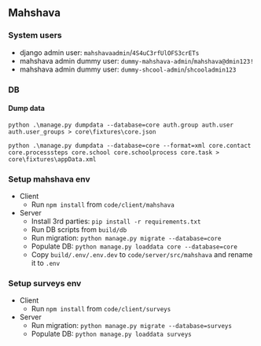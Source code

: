 ## Mahshava

### System users
* django admin user: `mahshavaadmin`/`4S4uC3rfUlOFS3crETs`
* mahshava admin dummy user: `dummy-mahshava-admin`/`mahshava@dmin123!`
* mahshava admin dummy user: `dummy-shcool-admin`/`shcooladmin123`

### DB
#### Dump data
```
python .\manage.py dumpdata --database=core auth.group auth.user auth.user_groups > core\fixtures\core.json

python .\manage.py dumpdata --database=core --format=xml core.contact core.processsteps core.school core.schoolprocess core.task > core\fixtures\appData.xml
```


### Setup mahshava env
* Client
  * Run `npm install` from `code/client/mahshava`
* Server
  * Install 3rd parties: `pip install -r requirements.txt`
  * Run DB scripts from `build/db`
  * Run migration: `python manage.py migrate --database=core`
  * Populate DB: `python manage.py loaddata core --database=core`
  * Copy `build/.env/.env.dev` to `code/server/src/mahshava` and rename it to `.env`

### Setup surveys env
* Client
  * Run `npm install` from `code/client/surveys`
* Server
  * Run migration: `python manage.py migrate --database=surveys`
  * Populate DB: `python manage.py loaddata surveys`
